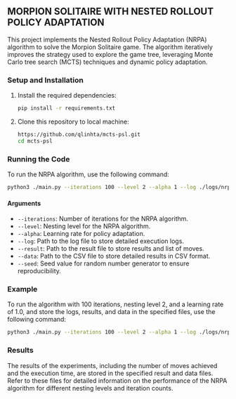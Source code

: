 ## MORPION SOLITAIRE WITH NESTED ROLLOUT POLICY ADAPTATION

This project implements the Nested Rollout Policy Adaptation (NRPA) algorithm to solve the Morpion Solitaire game. The algorithm iteratively improves the strategy used to explore the game tree, leveraging Monte Carlo tree search (MCTS) techniques and dynamic policy adaptation.

### Setup and Installation

1. Install the required dependencies:
    ```bash
    pip install -r requirements.txt
    ```
2. Clone this repository to local machine:
    ```bash
    https://github.com/qlinhta/mcts-psl.git
    cd mcts-psl
    ```

### Running the Code

To run the NRPA algorithm, use the following command:

```bash
python3 ./main.py --iterations 100 --level 2 --alpha 1 --log ./logs/nrpa_100_2_1.log --result ./logs/nrpa_100_2_1.txt --data ./logs/nrpa_100_2_1.csv --seed 1
```

#### Arguments

- `--iterations`: Number of iterations for the NRPA algorithm.
- `--level`: Nesting level for the NRPA algorithm.
- `--alpha`: Learning rate for policy adaptation.
- `--log`: Path to the log file to store detailed execution logs.
- `--result`: Path to the result file to store results and list of moves.
- `--data`: Path to the CSV file to store detailed results in CSV format.
- `--seed`: Seed value for random number generator to ensure reproducibility.

### Example

To run the algorithm with 100 iterations, nesting level 2, and a learning rate of 1.0, and store the logs, results, and data in the specified files, use the following command:

```bash
python3 ./main.py --iterations 100 --level 2 --alpha 1 --log ./logs/nrpa_100_2_1.log --result ./logs/nrpa_100_2_1.txt --data ./logs/nrpa_100_2_1.csv --seed 1
```

### Results

The results of the experiments, including the number of moves achieved and the execution time, are stored in the specified result and data files. Refer to these files for detailed information on the performance of the NRPA algorithm for different nesting levels and iteration counts.
